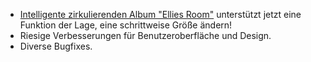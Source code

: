 - [Intelligente zirkulierenden Album "Ellies Room"](//vimeo.com/148096687) unterstützt jetzt eine Funktion der Lage, eine schrittweise Größe ändern!
- Riesige Verbesserungen für Benutzeroberfläche und Design.
- Diverse Bugfixes.
